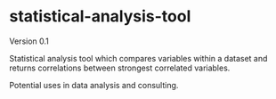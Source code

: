 # statistical-analysis-tool
Version 0.1

Statistical analysis tool which compares variables within a dataset and returns correlations between strongest correlated variables.

Potential uses in data analysis and consulting.
